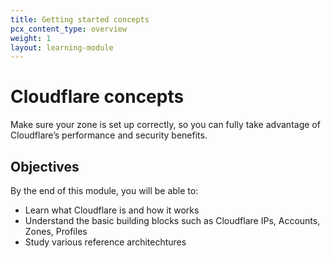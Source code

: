 ```yaml
---
title: Getting started concepts
pcx_content_type: overview
weight: 1
layout: learning-module
---
```


# Cloudflare concepts

Make sure your zone is set up correctly, so you can fully take advantage of Cloudflare’s performance and security benefits.

## Objectives

By the end of this module, you will be able to:

- Learn what Cloudflare is and how it works
- Understand the basic building blocks such as Cloudflare IPs, Accounts, Zones, Profiles
- Study various reference architechtures 